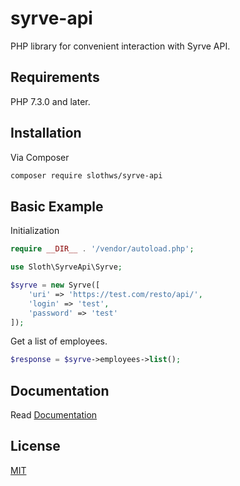 # syrve-api
PHP library for convenient interaction with Syrve API.

## Requirements
PHP 7.3.0 and later.

## Installation
Via Composer
```bash
composer require slothws/syrve-api
```
## Basic Example
Initialization
```php
require __DIR__ . '/vendor/autoload.php';

use Sloth\SyrveApi\Syrve;

$syrve = new Syrve([
    'uri' => 'https://test.com/resto/api/',
    'login' => 'test',
    'password' => 'test'
]);
```

Get a list of employees.
```php
$response = $syrve->employees->list();
```

## Documentation
Read [Documentation](https://vpetrenko376.github.io/syrve-api/)

## License

[MIT](https://github.com/VPetrenko376/syrve-api/blob/main/LICENSE)